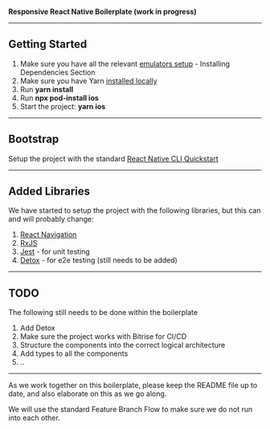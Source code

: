 **Responsive React Native Boilerplate (work in progress)**

---

## Getting Started

1. Make sure you have all the relevant [emulators setup](https://reactnative.dev/docs/environment-setup) - Installing Dependencies Section
2. Make sure you have Yarn [installed locally](https://yarnpkg.com/getting-started)
3. Run **yarn install**
4. Run **npx pod-install ios**
5. Start the project: **yarn ios**

---

## Bootstrap

Setup the project with the standard [React Native CLI Quickstart](https://reactnative.dev/docs/environment-setup)

---

## Added Libraries

We have started to setup the project with the following libraries, but this can and will probably change:

1. [React Navigation](https://reactnavigation.org/)
2. [RxJS](http://reactivex.io/)
3. [Jest](https://jestjs.io/) - for unit testing
3. [Detox](https://github.com/wix/Detox) - for e2e testing (still needs to be added)

---

## TODO

The following still needs to be done within the boilerplate

1. Add Detox
2. Make sure the project works with Bitrise for CI/CD
3. Structure the components into the correct logical architecture
4. Add types to all the components
5. ..

---

As we work together on this boilerplate, please keep the README file up to date, and also elaborate on this as we go along.

We will use the standard Feature Branch Flow to make sure we do not run into each other.

